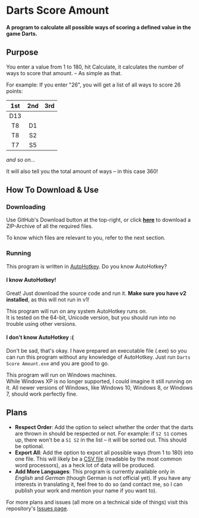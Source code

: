 # Darts Score Amount
#### A program to calculate all possible ways of scoring a defined value in the game Darts.

## Purpose
You enter a value from 1 to 180, hit Calculate, it calculates the number of ways to score that amount. – As simple as that.

For example: If you enter "26", you will get a list of all ways to score 26 points:

1st | 2nd | 3rd
:--:|:---:|:--:
D13 |     |    
T8  | D1  |    
T8  | S2  |    
T7  | S5  |    

_and so on..._

It will also tell you the total amount of ways – in this case 360!


## How To Download & Use
### Downloading
Use GitHub's Download button at the top-right, or click [**here**](https://github.com/SALZKARTOFFEEEL/Darts-Score-Amount/archive/master.zip) to download a ZIP-Archive of all the required files.

To know which files are relevant to you, refer to the next section.

### Running

This program is written in [AutoHotkey](https://www.autohotkey.com/). Do you know AutoHotkey?

#### I know AutoHotkey!
Great! Just download the source code and run it. **Make sure you have v2 installed**, as this will not run in v1!

This program will run on any system AutoHotkey runs on.  
It is tested on the 64-bit, Unicode version, but you should run into no trouble using other versions.


#### I don't know AutoHotkey :(
Don't be sad, that's okay. I have prepared an executable file (.exe) so you can run this program without any knowledge of AutoHotkey.
Just run `Darts Score Amount.exe` and you are good to go.

This program will run on Windows machines.  
While Windows XP is no longer supported, I could imagine it still running on it. All newer versions of Windows, like Windows 10, Windows 8, or Windows 7, should work perfectly fine.


## Plans
* **Respect Order**:
  Add the option to select whether the order that the darts are thrown in should be respected or not. For example: if `S2 S1` comes up, there won't be a `S1 S2` in the list – it will be sorted out. This should be optional.
* **Export All**:
  Add the option to export all possible ways (from 1 to 180) into one file. This will likely be a [CSV file](https://en.wikipedia.org/wiki/Comma-separated_values) (readable by the most common word processors), as a heck lot of data will be produced.
* **Add More Languages**:
  This program is currently available only in *English* and *German* (though German is not official yet). If you have any interests in translating it, feel free to do so (and contact me, so I can publish your work and mention your name if you want to).

For more plans and issues (all more on a technical side of things) visit this repository's [Issues page](https://github.com/SALZKARTOFFEEEL/Darts-Score-Amount/issues).
